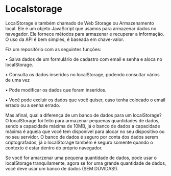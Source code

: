 # Localstorage

LocalStorage é também chamado de Web Storage ou Armazenamento local. Ele é um objeto JavaScript que usamos para armazenar dados no navegador. Ele fornece métodos para armazenar e recuperar a informação. O uso da API é bem simples, é baseada em chave-valor.

Fiz um repositório com as seguintes funções:

• Salva dados de um formulário de cadastro com email e senha e aloca no localStorage.

•  Consulta os dados inseridos no localStorage, podendo consultar vários de uma vez

• Pode modificar os dados que foram inseridos.

• Você pode excluir os dados que você quiser, caso tenha colocado o email errado ou a senha errado.


Mas afinal, qual a diferença de um banco de dados para um localStorage? 
O localStorage foi feito para armazenar pequenas quantidades de dados, sendo a capacidade máxima de 10MB, já o banco de dados a capacidade máxima é aquela que você tem disponível para alocar no seu dispositivo ou no seu servidor. O banco de dados é seguro por conta dos dados serem criptografados, já o localStorage também é seguro somente quando o contexto é estar dentro do próprio navegador. 

Se você for amarzenar uma pequena quantidade de dados, pode usar o localStorage tranquilamente, agora se for uma grande quantidade de dados, você deve usar um banco de dados (SEM DÚVIDAS!).
